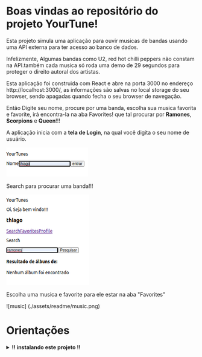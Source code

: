 # Boas vindas ao repositório do projeto YourTune!

Esta projeto simula uma aplicação para ouvir musicas de bandas usando uma API externa para ter acesso ao banco de dados.

Infelizmente, Algumas bandas como U2, red hot chilli peppers não constam na API.também cada musica só roda uma demo de 29 segundos para proteger o direito autoral dos artistas. 

Esta aplicação foi construida com React e abre na porta 3000 no endereço http://localhost:3000/, as informações são salvas no local storage do seu browser, sendo apagadas quando fecha o seu browser de navegação.

Então Digite seu nome, procure por uma banda, escolha sua musica favorita e favorite, irá encontra-la na aba Favorites! que tal procurar por <strong>Ramones</strong>, <strong>Scorpions</strong> e <strong>Queen</strong>!!!

A aplicação inicia com a <strong>tela de Login</strong>, na qual você digita o seu nome de usuário.

![login](./assets/readme/login.png)

Search para procurar uma banda!!!

![search](./assets/readme/search.png)

Escolha uma musica e favorite para ele estar na aba "Favorites"

![music] (./assets/readme/music.png)


# Orientações

<details>
  <summary>
    <strong>‼️ instalando este projeto !!</strong>
  </summary><br>

  1. Clone o repositório
  - entre na pasta que deseja instalar e abra o terminal.
  - Use o comando: `git clone git@github.com:th-maia/YourTunes.git`.
  - Entre na pasta do repositório que você acabou de clonar:
    - `cd YourTunes`

  2. Instale as dependências

  - Para isso, use o seguinte comando: `npm install`, 
      caso dê algum erro tente rodar novamente o comando acima, pode ocorrer por diferentes versões ou pacotes que foram instalados após outros.
  
  3. rode o comando para iniciar a aplicação: `npm start`
      este comando demora alguns minutos, se tudo der certo irá aparecer a pagina web. 

</details>
